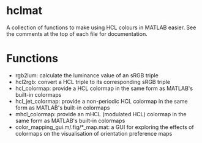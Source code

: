 hclmat
======

A collection of functions to make using HCL colours in MATLAB easier. See the comments at the top of each file for documentation.

Functions
=========

- rgb2lum: calculate the luminance value of an sRGB triple
- hcl2rgb: convert a HCL triple to its corresponding sRGB triple
- hcl_colormap: provide a HCL colormap in the same form as MATLAB's built-in colormaps
- hcl_jet_colormap: provide a non-periodic HCL colormap in the same form as MATLAB's built-in colormaps
- mhcl_colormap: provide an mHCL (modulated HCL) colormap in the same form as MATLAB's built-in colormaps
- color_mapping_gui.m/.fig/*_map.mat: a GUI for exploring the effects of colormaps on the visualisation of orientation preference maps
